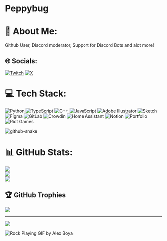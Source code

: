 # Peppybug

# 💫 About Me:
Github User, Discord moderator, Support for Discord Bots and alot more!

## 🌐 Socials:
[![Twitch](https://img.shields.io/badge/Twitch-%239146FF.svg?logo=Twitch&logoColor=white)](https://twitch.tv/peppybug) [![X](https://img.shields.io/badge/X-black.svg?logo=X&logoColor=white)](https://x.com/peppybug) 

# 💻 Tech Stack:
![Python](https://img.shields.io/badge/python-3670A0?style=for-the-badge&logo=python&logoColor=ffdd54) ![TypeScript](https://img.shields.io/badge/typescript-%23007ACC.svg?style=for-the-badge&logo=typescript&logoColor=white) ![C++](https://img.shields.io/badge/c++-%2300599C.svg?style=for-the-badge&logo=c%2B%2B&logoColor=white) ![JavaScript](https://img.shields.io/badge/javascript-%23323330.svg?style=for-the-badge&logo=javascript&logoColor=%23F7DF1E) ![Adobe Illustrator](https://img.shields.io/badge/adobe%20illustrator-%23FF9A00.svg?style=for-the-badge&logo=adobe%20illustrator&logoColor=white) ![Sketch](https://img.shields.io/badge/Sketch-FFB387?style=for-the-badge&logo=sketch&logoColor=black) ![Figma](https://img.shields.io/badge/figma-%23F24E1E.svg?style=for-the-badge&logo=figma&logoColor=white) ![GitLab](https://img.shields.io/badge/gitlab-%23181717.svg?style=for-the-badge&logo=gitlab&logoColor=white) ![Crowdin](https://img.shields.io/badge/Crowdin-2E3340.svg?style=for-the-badge&logo=Crowdin&logoColor=white) ![Home Assistant](https://img.shields.io/badge/home%20assistant-%2341BDF5.svg?style=for-the-badge&logo=home-assistant&logoColor=white) ![Notion](https://img.shields.io/badge/Notion-%23000000.svg?style=for-the-badge&logo=notion&logoColor=white) ![Portfolio](https://img.shields.io/badge/Portfolio-%23000000.svg?style=for-the-badge&logo=firefox&logoColor=#FF7139) ![Riot Games](https://img.shields.io/badge/riotgames-D32936.svg?style=for-the-badge&logo=riotgames&logoColor=white)

<picture>
  <source media="(prefers-color-scheme: dark)" srcset="https://raw.githubusercontent.com/tobiasmeyhoefer/tobiasmeyhoefer/output/github-snake-dark.svg" />
  <source media="(prefers-color-scheme: light)" srcset="https://raw.githubusercontent.com/tobiasmeyhoefer/tobiasmeyhoefer/output/github-snake.svg" />
  <img alt="github-snake" src="https://raw.githubusercontent.com/tobiasmeyhoefer/tobiasmeyhoefer/output/github-snake.svg" />
</picture>


# 📊 GitHub Stats:
![](https://github-readme-stats.vercel.app/api?username=peppybug&theme=dark&hide_border=false&include_all_commits=false&count_private=false)<br/>
![](https://nirzak-streak-stats.vercel.app/?user=peppybug&theme=dark&hide_border=false)<br/>
![](https://github-readme-stats.vercel.app/api/top-langs/?username=peppybug&theme=dark&hide_border=false&include_all_commits=false&count_private=false&layout=compact)

## 🏆 GitHub Trophies
![](https://github-profile-trophy.vercel.app/?username=peppybug&theme=radical&no-frame=false&no-bg=true&margin-w=4)

---
[![](https://visitcount.itsvg.in/api?id=peppybug&icon=1&color=3)](https://visitcount.itsvg.in)

![Rock Playing GIF by Alex Boya](https://github.com/user-attachments/assets/b9f1b28a-89fe-4312-9d80-125248ea7768)
